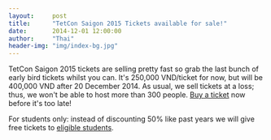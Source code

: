 ```yaml
---
layout:     post
title:      "TetCon Saigon 2015 Tickets available for sale!"
date:       2014-12-01 12:00:00
author:     "Thai"
header-img: "img/index-bg.jpg"
---
```

<p>
TetCon Saigon 2015 tickets are selling pretty fast so grab the last bunch of early bird tickets whilst you can. It's 250,000 VND/ticket for now, but will be 400,000 VND after 20 December 2014. 
<!--more-->
As usual, we sell tickets at a loss; thus, we won't be able to host more than 300 people. <a href="http://ticketbox.vn/event/tetcon-saigon-2015-14509">Buy a ticket</a> now before it's too late!
</p>

<p>
For students only: instead of discounting 50% like past years we will give free tickets to <a href="https://docs.google.com/forms/d/1g3yucFiwNif4uBkK59vo9Goz5qk4Z-4iLOerqvxxAQE/viewform">eligible students</a>.
</p>
